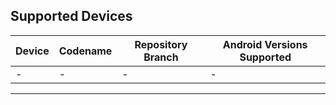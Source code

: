 ## Supported Devices

| Device       | Codename | Repository Branch    | Android Versions Supported |
| ------------ | ---------------- | -------------------- | -------------- |
| -  | - | -      | -    |

---
